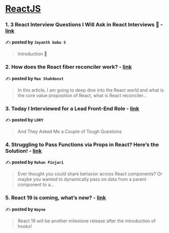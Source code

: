 
<h1><a href=https://medium.com/tag/reactjs/recommended target="_blank" rel="noopener noreferrer">ReactJS</a></h1>
<h3>1. 3 React Interview Questions I Will Ask in React Interviews 🌱 - <a href="https://medium.com/gitconnected/3-react-interview-questions-i-will-ask-in-react-interviews-db15c7fcd55d" target="_blank" rel="noopener noreferrer">link</a></h3>

✍️ **posted by `Jayanth babu S`**

<blockquote>Introduction 🌿</blockquote>

<h3>2. How does the React fiber reconciler work? - <a href="https://medium.com/@maxtsh/how-does-the-react-fiber-reconciler-work-77c3650127da" target="_blank" rel="noopener noreferrer">link</a></h3>

✍️ **posted by `Max Shahdoost`**

<blockquote>In this article, I am going to deep dive into the React world and what is the core value proposition of React, what is React reconciler…</blockquote>

<h3>3. Today I Interviewed for a Lead Front-End Role - <a href="https://medium.com/@iorilan/today-i-interviewed-for-a-lead-front-end-role-d4845e5ddd2e" target="_blank" rel="noopener noreferrer">link</a></h3>

✍️ **posted by `LORY`**

<blockquote>And They Asked Me a Couple of Tough Questions</blockquote>

<h3>4. Struggling to Pass Functions via Props in React? Here’s the Solution! - <a href="https://medium.com/@pinjarirehan/struggling-to-pass-functions-via-props-in-react-heres-the-solution-40a082e01c15" target="_blank" rel="noopener noreferrer">link</a></h3>

✍️ **posted by `Rehan Pinjari`**

<blockquote>Ever thought you could share behavior across React components? Or maybe you wanted to dynamically pass on data from a parent component to a…</blockquote>

<h3>5. React 19 is coming, what’s new? - <a href="https://medium.com/stackademic/react-19-is-coming-whats-new-79e2d4b948e4" target="_blank" rel="noopener noreferrer">link</a></h3>

✍️ **posted by `Wayne`**

<blockquote>React 19 will be another milestone release after the introduction of hooks!</blockquote>

